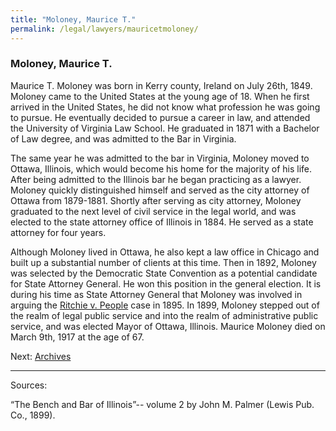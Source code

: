 ```yaml
---
title: "Moloney, Maurice T."
permalink: /legal/lawyers/mauricetmoloney/
---
```


### Moloney, Maurice T.

Maurice T. Moloney was born in Kerry county, Ireland on July 26th, 1849. Moloney came to the United States at the young age of 18. When he first arrived in the United States, he did not know what profession he was going to pursue. He eventually decided to pursue a career in law, and attended the University of Virginia Law School. He graduated in 1871 with a Bachelor of Law degree, and was admitted to the Bar in Virginia.

The same year he was admitted to the bar in Virginia, Moloney moved to Ottawa, Illinois, which would become his home for the majority of his life. After being admitted to the Illinois bar he began practicing as a lawyer. Moloney quickly distinguished himself and served as the city attorney of Ottawa from 1879-1881. Shortly after serving as city attorney, Moloney graduated to the next level of civil service in the legal world, and was elected to the state attorney office of Illinois in 1884. He served as a state attorney for four years. 

Although Moloney lived in Ottawa, he also kept a law office in Chicago and built up a substantial number of clients at this time. Then in 1892, Moloney was selected by the Democratic State Convention as a potential candidate for State Attorney General. He won this position in the general election. It is during his time as State Attorney General that Moloney was involved in arguing the [Ritchie v. People](/legal/court/) case in 1895. In 1899, Moloney stepped out of the realm of legal public service and into the realm of administrative public service, and was elected Mayor of Ottawa, Illinois. Maurice Moloney died on March 9th, 1917 at the age of 67. 

Next:  [Archives](/archives)

---
Sources:

“The Bench and Bar of Illinois”-- volume 2 by John M. Palmer (Lewis Pub. Co., 1899).